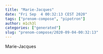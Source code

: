 ```yaml
---
title: "Marie-Jacques"
date: "Fri Sep  4 00:32:13 CEST 2020"
tags: ["prenom-compose", "pipotron"]
author: m1ch3l
categories: ["generated"]
slug: "prenom-compose/2020-09-04-00:32:13"
---
```


Marie-Jacques
